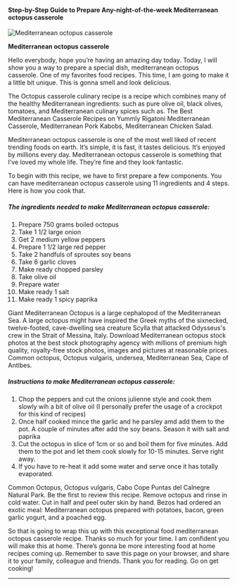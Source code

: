             

#### Step-by-Step Guide to Prepare Any-night-of-the-week Mediterranean octopus casserole

![Mediterranean octopus casserole](https://img-global.cpcdn.com/recipes/5997474169225216/751x532cq70/mediterranean-octopus-casserole-recipe-main-photo.jpg)

**Mediterranean octopus casserole**

Hello everybody, hope you’re having an amazing day today. Today, I will show you a way to prepare a special dish, mediterranean octopus casserole. One of my favorites food recipes. This time, I am going to make it a little bit unique. This is gonna smell and look delicious.

The Octopus casserole culinary recipe is a recipe which combines many of the healthy Mediterranean ingredients: such as pure olive oil, black olives, tomatoes, and Mediterranean culinary spices such as. The Best Mediterranean Casserole Recipes on Yummly Rigatoni Mediterranean Casserole, Mediterranean Pork Kabobs, Mediterranean Chicken Salad.

Mediterranean octopus casserole is one of the most well liked of recent trending foods on earth. It’s simple, it is fast, it tastes delicious. It’s enjoyed by millions every day. Mediterranean octopus casserole is something that I’ve loved my whole life. They’re fine and they look fantastic.

To begin with this recipe, we have to first prepare a few components. You can have mediterranean octopus casserole using 11 ingredients and 4 steps. Here is how you cook that.

##### The ingredients needed to make Mediterranean octopus casserole:

1.  Prepare 750 grams boiled octopus
2.  Take 1 1/2 large onion
3.  Get 2 medium yellow peppers
4.  Prepare 1 1/2 large red pepper
5.  Take 2 handfuls of sproutes soy beans
6.  Take 6 garlic cloves
7.  Make ready chopped parsley
8.  Take olive oil
9.  Prepare water
10.  Make ready 1 salt
11.  Make ready 1 spicy paprika

Giant Mediterranean Octopus is a large cephalopod of the Mediterranean Sea. A large octopus might have inspired the Greek myths of the sixnecked, twelve-footed, cave-dwelling sea creature Scylla that attacked Odysseus's crew in the Strait of Messina, Italy. Download Mediterranean octopus stock photos at the best stock photography agency with millions of premium high quality, royalty-free stock photos, images and pictures at reasonable prices. Common octopus, Octopus vulgaris, undersea, Mediterranean Sea, Cape of Antibes.

##### Instructions to make Mediterranean octopus casserole:

1.  Chop the peppers and cut the onions julienne style and cook them slowly wih a bit of olive oil (I personally prefer the usage of a crockpot for this kind of recipes)
2.  Once half cooked mince the garlic and he parsley amd add them to the pot. A couple of minutes after add the soy beans. Season it with salt and paprika
3.  Cut the octopus in slice of 1cm or so and boil them for five minutes. Add them to the pot and let them cook slowly for 10-15 minutes. Serve right away.
4.  If you have to re-heat it add some water and serve once it has totally evaporated.

Common Octopus, Octopus vulgaris, Cabo Cope Puntas del Calnegre Natural Park. Be the first to review this recipe. Remove octopus and rinse in cold water. Cut in half and peel outer skin by hand. Bezos had ordered an exotic meal: Mediterranean octopus prepared with potatoes, bacon, green garlic yogurt, and a poached egg.

So that is going to wrap this up with this exceptional food mediterranean octopus casserole recipe. Thanks so much for your time. I am confident you will make this at home. There’s gonna be more interesting food at home recipes coming up. Remember to save this page on your browser, and share it to your family, colleague and friends. Thank you for reading. Go on get cooking!

* * *
